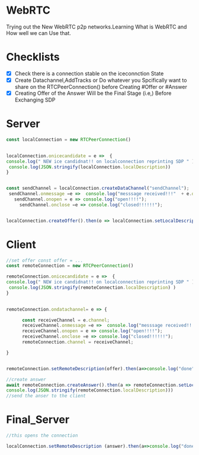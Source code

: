 # WebRTC
Trying out the New WebRTC p2p networks.Learning What is WebRTC and How well we can Use that.

# Checklists
- [x] Check there is a connection stable on the iceconnction State
- [x] Create Datachannel,AddTracks or Do whatever you Spcifically want to share on the RTCPeerConnection() before Creating #Offer or #Answer
- [x] Creating Offer of the Answer Will be the Final Stage (i.e,) Before Exchanging SDP

# Server
```js
const localConnection = new RTCPeerConnection()
 

localConnection.onicecandidate = e =>  {
console.log(" NEW ice candidnat!! on localconnection reprinting SDP " )
 console.log(JSON.stringify(localConnection.localDescription))
}


const sendChannel = localConnection.createDataChannel("sendChannel");
 sendChannel.onmessage =e =>  console.log("messsage received!!!"  + e.data )
   sendChannel.onopen = e => console.log("open!!!!");
     sendChannel.onclose =e => console.log("closed!!!!!!");


localConnection.createOffer().then(o => localConnection.setLocalDescription(o) )
```

# Client
```js
//set offer const offer = ...
const remoteConnection = new RTCPeerConnection()

remoteConnection.onicecandidate = e =>  {
console.log(" NEW ice candidnat!! on localconnection reprinting SDP " )
 console.log(JSON.stringify(remoteConnection.localDescription) )
}

 
remoteConnection.ondatachannel= e => {

      const receiveChannel = e.channel;
      receiveChannel.onmessage =e =>  console.log("messsage received!!!"  + e.data )
      receiveChannel.onopen = e => console.log("open!!!!");
      receiveChannel.onclose =e => console.log("closed!!!!!!");
      remoteConnection.channel = receiveChannel;

}


remoteConnection.setRemoteDescription(offer).then(a=>console.log("done"))

//create answer
await remoteConnection.createAnswer().then(a => remoteConnection.setLocalDescription(a)).then(a=>
console.log(JSON.stringify(remoteConnection.localDescription)))
//send the anser to the client
```

# Final_Server
```js
//this opens the connection

localConnection.setRemoteDescription (answer).then(a=>console.log("done"))
```

